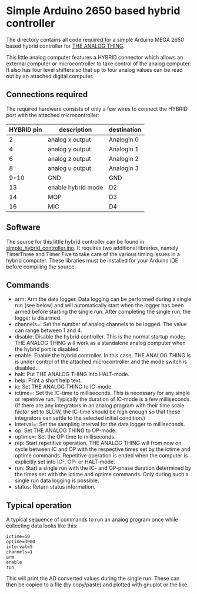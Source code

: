 # Simple Arduino 2650 based hybrid controller
The directory contains all code required for a simple Arduino MEGA 2650 based
hybrid controller for [THE ANALOG THING](https://the-analog-thing.org).

This little analog computer features a HYBRID connector which allows an 
external computer or microcontroller to take control of the analog computer. 
It also has four level shifters so that up to four analog values can be 
read out by an attached digital computer. 

## Connections required
The required hardware consists of only a few wires to connect the HYBRID
port with the attached microcontroller:

|HYBRID pin|description       |destination|
|----------|------------------|-----------|
|2         |analog x output   |AnalogIn 0 |
|4         |analog y output   |AnalogIn 1 |
|6         |analog z output   |AnalogIn 2 |
|8         |analog u output   |AnalogIn 3 |
|9+10      |GND               |GND        |
|13        |enable hybrid mode|D2         |
|14        |MOP               |D3         |
|16        |MIC               |D4         |

## Software
The source for this little hybrid controller can be found in 
[simple_hybrid_controller.ino](simple_hybrid_controller/simple_hybrid_controller.ino). 
It requires two additional libraries, namely TimerThree and Timer Five to 
take care of the various timing issues in a hybrid computer. These libraries
must be installed for your Arduino IDE before compiling the source.

## Commands

* arm: Arm the data logger. Data logging can be performed during a single
       run (see below) and will automatically start when the logger has been
       armed before starting the single run. After completing the single 
       run, the logger is disarmed.
* channels=<value>: Set the number of analog channels to be logged. The value
       can range between 1 and 4.
* disable: Disable the hybrid controller. This is the normal startup mode;
           THE ANALOG THING will work as a standalone analog computer when
           the hybrid port is disabled.
* enable: Enable the hybrid controller. In this case, THE ANALOG THING is
          is under control of the attached microcontroller and the mode 
          switch is disabled.
* halt: Put THE ANALOG THING into HALT-mode.
* help: Print a short help text.
* ic: Set THE ANALOG THING to IC-mode.
* ictime=<value>: Set the IC-time to <value> milliseconds. This is necessary
                  for any single or repetitive run. Typically the duration 
                  of IC-mode is a few milliseconds. (If there are any 
                  integrators in an analog program with their time scale 
                  factor set to SLOW, the IC-time should be high enough so 
                  that these integrators can settle to the selected initial
                  condition.)
* interval=<value>: Set the sampling interval for the data logger to 
                    <value> milliseconds.
* op: Set THE ANALOG THING to OP-mode.
* optime=<value>: Set the OP-time to <value> milliseconds. 
* rep: Start repetitive operation. THE ANALOG THING will from now on cycle
       between IC and OP with the respective times set by the ictime and 
       optime commands. Repetitive operation is ended when the computer 
       is explicitly set into IC-, OP- or HALT-mode.
* run: Start a single run with the IC- and OP-phase duration determined by 
       the times set with the ictime and optime commands. Only during such
       a single run data logging is possible.
* status: Return status information.

## Typical operation
A typical sequence of commands to run an analog program once while collecting
data looks like this:

```
ictime=50
optime=3000
interval=5
channels=1
arm
enable
run
```

This will print the AD converted values during the single run. These can then
be copied to a file (by copy/paste) and plotted with gnuplot or the like.
